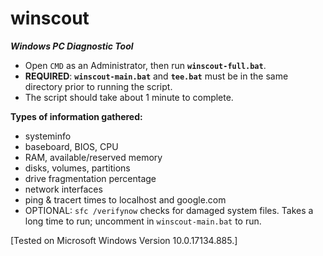 # winscout

***Windows PC Diagnostic Tool***

- Open `CMD` as an Administrator, then run **`winscout-full.bat`**.
- **REQUIRED**: **`winscout-main.bat`** and **`tee.bat`** must be in the same directory prior to running the script.
- The script should take about 1 minute to complete.

**Types of information gathered:**

- systeminfo
- baseboard, BIOS, CPU
- RAM, available/reserved memory
- disks, volumes, partitions
- drive fragmentation percentage
- network interfaces
- ping & tracert times to localhost and google.com
- OPTIONAL: `sfc /verifynow` checks for damaged system files. Takes a long time to run; uncomment in `winscout-main.bat` to run.

[Tested on Microsoft Windows Version 10.0.17134.885.]
